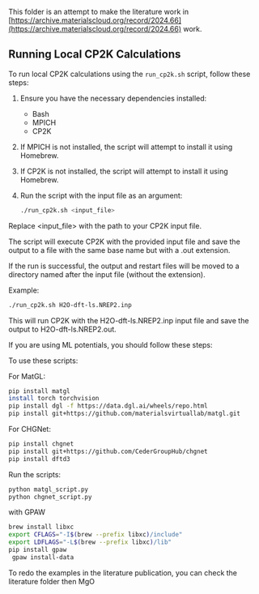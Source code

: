 This folder is an attempt to make the literature work in [https://archive.materialscloud.org/record/2024.66](https://archive.materialscloud.org/record/2024.66) work.


## Running Local CP2K Calculations

To run local CP2K calculations using the `run_cp2k.sh` script, follow these steps:

1. Ensure you have the necessary dependencies installed:
   - Bash
   - MPICH
   - CP2K

2. If MPICH is not installed, the script will attempt to install it using Homebrew.

3. If CP2K is not installed, the script will attempt to install it using Homebrew.

4. Run the script with the input file as an argument:
   ```sh
   ./run_cp2k.sh <input_file>
   ```

Replace <input_file> with the path to your CP2K input file.

The script will execute CP2K with the provided input file and save the output to a file with the same base name but with a .out extension.

If the run is successful, the output and restart files will be moved to a directory named after the input file (without the extension).

Example:
```sh
./run_cp2k.sh H2O-dft-ls.NREP2.inp
```
This will run CP2K with the H2O-dft-ls.NREP2.inp input file and save the output to H2O-dft-ls.NREP2.out.

If you are using ML potentials, you should follow these steps:

To use these scripts:

For MatGL:
```sh
pip install matgl
install torch torchvision
pip install dgl -f https://data.dgl.ai/wheels/repo.html
pip install git+https://github.com/materialsvirtuallab/matgl.git
```
For CHGNet:
```sh
pip install chgnet
pip install git+https://github.com/CederGroupHub/chgnet
pip install dftd3
```
Run the scripts:
```sh
python matgl_script.py
python chgnet_script.py
```

with GPAW
```sh
brew install libxc
export CFLAGS="-I$(brew --prefix libxc)/include"
export LDFLAGS="-L$(brew --prefix libxc)/lib"
pip install gpaw
 gpaw install-data
 ```

 To redo the examples in the literature publication, you can check the literature folder then MgO